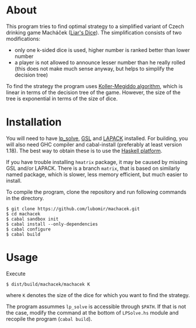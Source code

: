 # About

This program tries to find optimal strategy to a simplified variant of Czech
drinking game Macháček ([Liar's Dice]). The simplification consists of two
modifications:

  * only one k-sided dice is used, higher number is ranked better than lower
    number
  * a player is not allowed to announce lesser number than he really rolled
    (this does not make much sense anyway, but helps to simplify the decision
    tree)

[Liar's Dice]: http://en.wikipedia.org/wiki/Liar%27s_dice

To find the strategy the program uses [Koller-Megiddo algorithm], which is
linear in terms of the decision tree of the game. However, the size of the tree
is exponential in terms of the size of dice.

[Koller-Megiddo algorithm]: http://www.maths.lse.ac.uk/Personal/stengel/TEXTE/lemke.html

# Installation

You will need to have [lp_solve], [GSL] and [LAPACK] installed. For building,
you will also need GHC compiler and cabal-install (preferably at least version
1.18). The best way to obtain these is to use the [Haskell platform].

[lp_solve]: http://sourceforge.net/projects/lpsolve/
[GSL]: http://www.gnu.org/software/gsl/
[LAPACK]: http://www.netlib.org/lapack/
[Haskell platform]: http://www.haskell.org/platform/

If you have trouble installing `hmatrix` package, it may be caused by missing
GSL and/or LAPACK. There is a branch `matrix`, that is based on similarly named
package, which is slower, less memory efficient, but much easier to install.

To compile the program, clone the repository and run following commands in the
directory.

    $ git clone https://github.com/lubomir/machacek.git
    $ cd machacek
    $ cabal sandbox init
    $ cabal install --only-dependencies
    $ cabal configure
    $ cabal build

# Usage

Execute

    $ dist/build/machacek/machacek K

where `K` denotes the size of the dice for which you want to find the strategy.

The program assummes `lp_solve` is accessible through `$PATH`. If that is not
the case, modify the command at the bottom of `LPSolve.hs` module and recopile
the program (`cabal build`).
